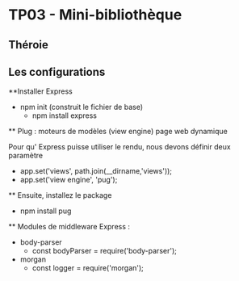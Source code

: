 # TP03 - Mini-bibliothèque

## Théroie

## Les configurations

**Installer Express

* npm init (construit le fichier de base)
    * npm install express

** Plug : moteurs de modèles (view engine) page web dynamique

Pour qu' Express puisse utiliser le rendu, nous devons définir deux paramètre

* app.set('views', path.join(__dirname,'views'));
* app.set('view engine', 'pug');

** Ensuite, installez le package
* npm install pug

** Modules de middleware Express :
* body-parser
  * const bodyParser = require('body-parser');
* morgan
    * const logger = require('morgan');
